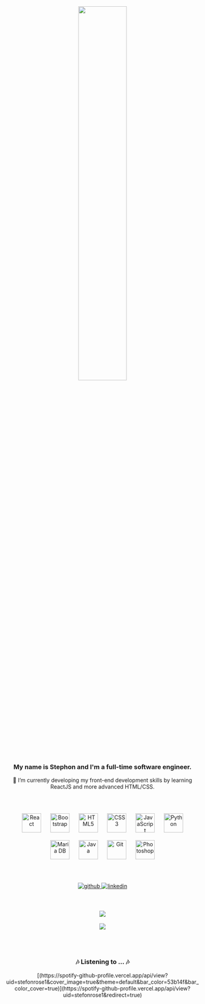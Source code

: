 <div align="center">
<img src="https://i.imgur.com/OCyDQuP.png" align="center" style="width: 50%" />
</div>  
  

### <div align="center">My name is Stephon and I'm a full-time software engineer.</div>  
<div align="center">🌱 I’m currently developing my front-end development skills by learning ReactJS and more advanced HTML/CSS.</div>
  
<br/>
<br/>
<br/>

<div align="center">  
<img style="margin: 10px" src="https://profilinator.rishav.dev/skills-assets/react-original-wordmark.svg" alt="React" height="50" />  
<img style="margin: 10px" src="https://profilinator.rishav.dev/skills-assets/bootstrap-plain.svg" alt="Bootstrap" height="50" />  
<img style="margin: 10px" src="https://profilinator.rishav.dev/skills-assets/html5-original-wordmark.svg" alt="HTML5" height="50" />  
<img style="margin: 10px" src="https://profilinator.rishav.dev/skills-assets/css3-original-wordmark.svg" alt="CSS3" height="50" />  
<img style="margin: 10px" src="https://profilinator.rishav.dev/skills-assets/javascript-original.svg" alt="JavaScript" height="50" />  
<img style="margin: 10px" src="https://profilinator.rishav.dev/skills-assets/python-original.svg" alt="Python" height="50" />  
<img style="margin: 10px" src="https://profilinator.rishav.dev/skills-assets/mariadb.png" alt="Maria DB" height="50" />  
<img style="margin: 10px" src="https://profilinator.rishav.dev/skills-assets/java-original-wordmark.svg" alt="Java" height="50" /> 
<img style="margin: 10px" src="https://profilinator.rishav.dev/skills-assets/git-scm-icon.svg" alt="Git" height="50" />  
<img style="margin: 10px" src="https://profilinator.rishav.dev/skills-assets/photoshop-plain.svg" alt="Photoshop" height="50" />  
</div>

<br/>
<br/>
<br/>

<div align="center">
<a href="https://github.com/stefonrose" target="_blank">
<img src=https://img.shields.io/badge/github-%2324292e.svg?&style=for-the-badge&logo=github&logoColor=white alt=github style="margin-bottom: 5px;" />
</a>
<a href="https://linkedin.com/in/sfonrose" target="_blank">
<img src=https://img.shields.io/badge/linkedin-%231E77B5.svg?&style=for-the-badge&logo=linkedin&logoColor=white alt=linkedin style="margin-bottom: 5px;" />
</a>  
</div>  

<br/>
<br/>
<br/>

<div align="center"><img src="https://github-readme-stats.vercel.app/api/top-langs/?username=stefonrose&hide_border=true&layout=compact&theme=dark" align="center" /></div>  
<br/>
<div align="center"><img src="https://github-readme-stats.vercel.app/api?username=stefonrose&show_icons=true&count_private=true&hide_border=true&include_all_commits=true&theme=dark" align="center" /></div>  

<br/>
<br/>
<br/>  

### <div align="center">🎶 Listening to ... 🎶</div>

<div align="center"> [(https://spotify-github-profile.vercel.app/api/view?uid=stefonrose1&cover_image=true&theme=default&bar_color=53b14f&bar_color_cover=true)](https://spotify-github-profile.vercel.app/api/view?uid=stefonrose1&redirect=true) </div>
<!---
stefonrose/stefonrose is a ✨ special ✨ repository because its `README.md` (this file) appears on your GitHub profile.
You can click the Preview link to take a look at your changes.
--->
